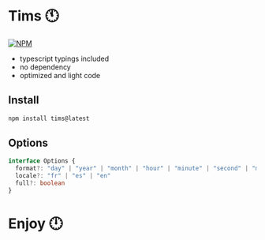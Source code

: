 
# Tims 🕚 

[![NPM](https://nodei.co/npm/tims.png?compact=true)](https://npmjs.org/package/tims)

- typescript typings included
- no dependency
- optimized and light code

## Install

```bash
npm install tims@latest
```

## Options

```ts
interface Options {
  format?: "day" | "year" | "month" | "hour" | "minute" | "second" | "ms"
  locale?: "fr" | "es" | "en"
  full?: boolean
}
```

# Enjoy 🕛
